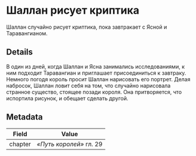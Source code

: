 # Шаллан рисует криптика
Шаллан случайно рисует криптика, пока завтракает с Ясной и Таравангианом.

## Details
В один из дней, когда Шаллан и Ясна занимались исследованиями, к ним подходит Таравангиан и приглашает присоединиться к завтраку. Немного погодя король просит Шаллан нарисовать его портрет. Делая набросок, Шаллан ловит себя на том, что случайно нарисовала странное существо, стоящее позади короля. Она притворяется, что испортила рисунок, и обещает сделать другой.

## Metadata
| Field | Value |
| ----- | ----- |
| chapter | *«Путь королей»* гл. 29 |
